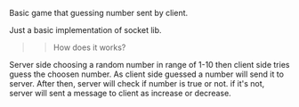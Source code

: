 Basic game that guessing number sent by client.

Just a basic implementation of socket lib. 

>>How does it works?

Server side choosing a random number in range of 1-10 then client side tries guess the choosen number.
As client side guessed a number will send it to server. After then, server will check if number is true or not.
if it's not, server will sent a message to client as increase or decrease.


